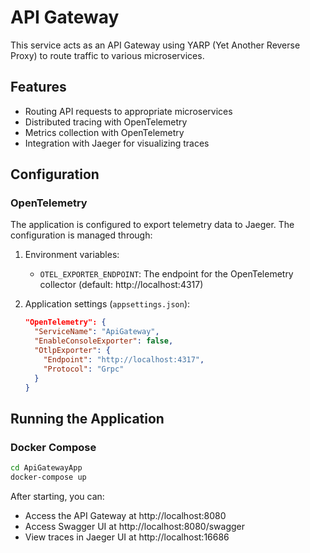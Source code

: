 # API Gateway

This service acts as an API Gateway using YARP (Yet Another Reverse Proxy) to route traffic to various microservices.

## Features

- Routing API requests to appropriate microservices
- Distributed tracing with OpenTelemetry
- Metrics collection with OpenTelemetry
- Integration with Jaeger for visualizing traces

## Configuration

### OpenTelemetry

The application is configured to export telemetry data to Jaeger. The configuration is managed through:

1. Environment variables:
   - `OTEL_EXPORTER_ENDPOINT`: The endpoint for the OpenTelemetry collector (default: http://localhost:4317)

2. Application settings (`appsettings.json`):
   ```json
   "OpenTelemetry": {
     "ServiceName": "ApiGateway",
     "EnableConsoleExporter": false,
     "OtlpExporter": {
       "Endpoint": "http://localhost:4317",
       "Protocol": "Grpc"
     }
   }
   ```

## Running the Application

### Docker Compose

```bash
cd ApiGatewayApp
docker-compose up
```

After starting, you can:
- Access the API Gateway at http://localhost:8080
- Access Swagger UI at http://localhost:8080/swagger
- View traces in Jaeger UI at http://localhost:16686